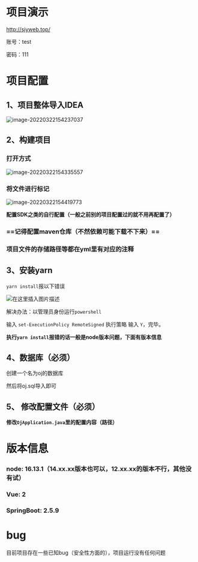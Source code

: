 # 项目演示

http://sjyweb.top/

账号：test

密码：111

# 项目配置

## 1、项目整体导入IDEA

![image-20220322154237037](C:\Users\86136\AppData\Roaming\Typora\typora-user-images\image-20220322154237037.png)

## 2、构建项目

### 打开方式

![image-20220322154335557](C:\Users\86136\AppData\Roaming\Typora\typora-user-images\image-20220322154335557.png)

### 将文件进行标记

![image-20220322154419773](C:\Users\86136\AppData\Roaming\Typora\typora-user-images\image-20220322154419773.png)

**配置SDK之类的自行配置（一般之前别的项目配置过的就不用再配置了）**

### ==记得配置maven仓库（不然依赖可能下载不下来）==

### 项目文件的存储路径等都在yml里有对应的注释

## 3、安装yarn

`yarn install`报以下错误

![在这里插入图片描述](https://img-blog.csdnimg.cn/2020041517270719.png?x-oss-process=image/watermark,type_ZmFuZ3poZW5naGVpdGk,shadow_10,text_aHR0cHM6Ly9ibG9nLmNzZG4ubmV0L2tpa2lraXV1,size_16,color_FFFFFF,t_70)

解决办法：以管理员身份运行`powershell`

输入
`set-ExecutionPolicy RemoteSigned`
执行策略 输入 `Y`，完毕。

**执行`yarn install`报错的话一般是node版本问题，下面有版本信息** 

## 4、数据库（必须）

创建一个名为oj的数据库

然后将oj.sql导入即可

## 5、 修改配置文件（必须）

**修改`OjApplication.java`里的配置内容（路径）**

# 版本信息

### node: 16.13.1（14.xx.xx版本也可以，12.xx.xx的版本不行，其他没有试）

### Vue: 2

### SpringBoot: 2.5.9 

# bug

目前项目存在一些已知bug（安全性方面的），项目运行没有任何问题
